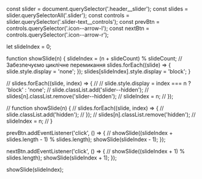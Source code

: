 const slider = document.querySelector('.header__slider');
const slides = slider.querySelectorAll('.slider');
const controls = slider.querySelector('.slider-text__controls');
const prevBtn = controls.querySelector('.icon--arrow-l');
const nextBtn = controls.querySelector('.icon--arrow-r');

let slideIndex = 0;

function showSlide(n) {
  slideIndex = (n + slideCount) % slideCount; // Забезпечуємо циклічне перемикання
  slides.forEach((slide) => {
    slide.style.display = 'none';
  });
  slides[slideIndex].style.display = 'block';
}

// slides.forEach((slide, index) => {
//   // slide.style.display = index === n ? 'block' : 'none';
//   slide.classList.add('slider--hidden');
//   slides[n].classList.remove('slider--hidden');
//   slideIndex = n;
// });

// function showSlide(n) {
//   slides.forEach((slide, index) => {
//     slide.classList.add('hidden');
//   });
//   slides[n].classList.remove('hidden');
//   slideIndex = n;
// }

prevBtn.addEventListener('click', () => {
  // showSlide((slideIndex + slides.length - 1) % slides.length);
  showSlide(slideIndex - 1);
});

nextBtn.addEventListener('click', () => {
  // showSlide((slideIndex + 1) % slides.length);
  showSlide(slideIndex + 1);
});

showSlide(slideIndex);
